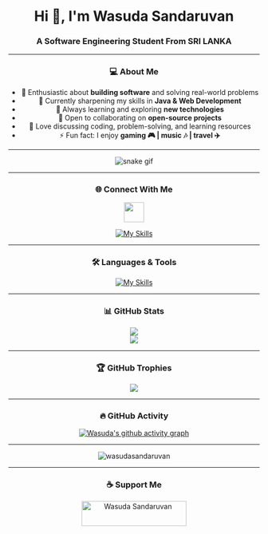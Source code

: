 <h1 align="center">Hi 👋, I'm Wasuda Sandaruvan</h1>
<h3 align="center">A Software Engineering Student From SRI LANKA</h3>

---

<div align="center">

### 💻 About Me  
- 🚀 Enthusiastic about **building software** and solving real-world problems  
- 🔭 Currently sharpening my skills in **Java & Web Development**  
- 🌱 Always learning and exploring **new technologies**  
- 👯 Open to collaborating on **open-source projects**  
- 💬 Love discussing coding, problem-solving, and learning resources  
- ⚡ Fun fact: I enjoy **gaming 🎮 | music 🎶 | travel ✈️** 
</div>

---

<div align="center">
  
  ![snake gif](https://github.com/wasudasandaruvan/wasudasandaruvan/blob/output/github-snake-dark.svg)
</div>

---

<div align="center">

### 🌐 Connect With Me  
<p align="center">
  <a href="https://linkedin.com/in/wasuda-sandaruvan-94b1bb370" target="blank">
    <img align="center" src="https://skillicons.dev/icons?i=linkedin" height="40" />
  </a>

  [![My Skills](https://skillicons.dev/icons?i=discord)](https://skillicons.dev)
</p>
</div>
  
---

<div align="center">

### 🛠️ Languages & Tools  

[![My Skills](https://skillicons.dev/icons?i=java,html,css,mysql,git,vscode,idea,photoshop,illustrator&theme=dark)](https://skillicons.dev)

---

<div align="center">

### 📊 GitHub Stats  
<div align="center">

![](https://github-readme-streak-stats.herokuapp.com/?user=WasudaSandaruvan&theme=tokyonight&hide_border=false)  
![](https://github-readme-stats.vercel.app/api/top-langs/?username=WasudaSandaruvan&layout=compact&theme=tokyonight&hide_border=false)  
</div>

---

<div align="center">

### 🏆 GitHub Trophies  
![](https://github-profile-trophy.vercel.app/?username=WasudaSandaruvan&theme=radical&no-frame=false&no-bg=true&margin-w=4)  
</div>

---

<div align="center">

### 🔥 GitHub Activity  
[![Wasuda's github activity graph](https://github-readme-activity-graph.vercel.app/graph?username=WasudaSandaruvan&theme=tokyo-night)](https://github.com/ashutosh00710/github-readme-activity-graph)  

---

<p align="center"> 
  <img src="https://komarev.com/ghpvc/?username=wasudasandaruvan&label=Profile%20views&color=0e75b6&style=flat" alt="wasudasandaruvan" /> 
</p>

---

<h3 align="center">☕ Support Me</h3>
<p align="center">
  <a href="https://www.buymeacoffee.com/WasudaSandaruvan"> 
    <img src="https://cdn.buymeacoffee.com/buttons/v2/default-yellow.png" height="50" width="210" alt="Wasuda Sandaruvan" />
  </a>
</p>
